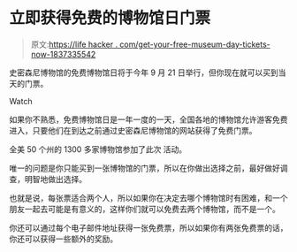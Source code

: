 # 立即获得免费的博物馆日门票

> 原文:[https://life hacker . com/get-your-free-museum-day-tickets-now-1837335542](https://lifehacker.com/get-your-free-museum-day-tickets-now-1837335542)

史密森尼博物馆的免费博物馆日将于今年 9 月 21 日举行，但你现在就可以买到当天的门票。

Watch

如果你不熟悉，免费博物馆日是一年一度的一天，全国各地的博物馆允许游客免费进入，只要他们在到达之前通过史密森尼博物馆的网站获得了免费门票。

全美 50 个州的 1300 多家博物馆参加了此次 活动。

唯一的问题是你只能买到一张博物馆的门票，所以在你做出选择之前，最好做好调查，明智地做出选择。

也就是说，每张票适合两个人，所以如果你在决定去哪个博物馆时有困难，和一个朋友一起去可能是有意义的，这样你们就可以免费去两个博物馆，而不是一个。

你还可以通过每个电子邮件地址获得一张免费票，所以如果你有两张免费票的话，你还可以获得一些额外的奖励。